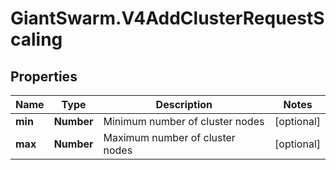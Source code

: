 # GiantSwarm.V4AddClusterRequestScaling

## Properties
Name | Type | Description | Notes
------------ | ------------- | ------------- | -------------
**min** | **Number** | Minimum number of cluster nodes  | [optional] 
**max** | **Number** | Maximum number of cluster nodes  | [optional] 


